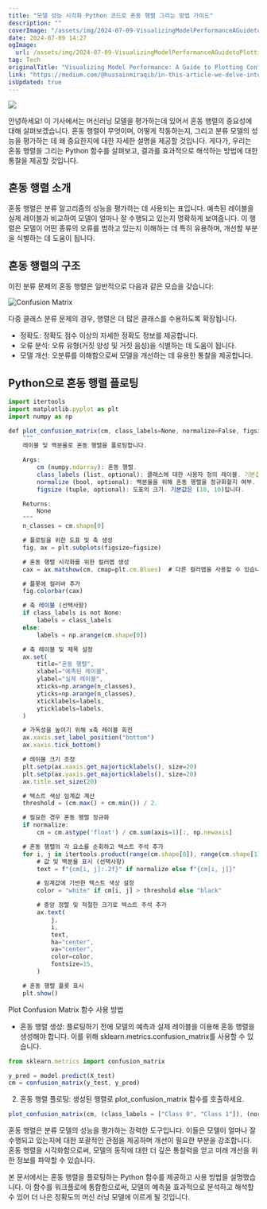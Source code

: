 ```yaml
---
title: "모델 성능 시각화 Python 코드로 혼동 행렬 그리는 방법 가이드"
description: ""
coverImage: "/assets/img/2024-07-09-VisualizingModelPerformanceAGuidetoPlottingConfusionMatricesinPythonCode_0.png"
date: 2024-07-09 14:27
ogImage:
  url: /assets/img/2024-07-09-VisualizingModelPerformanceAGuidetoPlottingConfusionMatricesinPythonCode_0.png
tag: Tech
originalTitle: "Visualizing Model Performance: A Guide to Plotting Confusion Matrices in Python Code"
link: "https://medium.com/@hussainmiraqib/in-this-article-we-delve-into-the-importance-of-confusion-matrices-in-evaluating-machine-learning-d1f70abf0ffc"
isUpdated: true
---
```


<img src="/assets/img/2024-07-09-VisualizingModelPerformanceAGuidetoPlottingConfusionMatricesinPythonCode_0.png" />

안녕하세요! 이 기사에서는 머신러닝 모델을 평가하는데 있어서 혼동 행렬의 중요성에 대해 살펴보겠습니다. 혼동 행렬이 무엇이며, 어떻게 작동하는지, 그리고 분류 모델의 성능을 평가하는 데 왜 중요한지에 대한 자세한 설명을 제공할 것입니다. 게다가, 우리는 혼동 행렬을 그리는 Python 함수를 살펴보고, 결과를 효과적으로 해석하는 방법에 대한 통찰을 제공할 것입니다.

## 혼동 행렬 소개

혼동 행렬은 분류 알고리즘의 성능을 평가하는 데 사용되는 표입니다. 예측된 레이블을 실제 레이블과 비교하여 모델이 얼마나 잘 수행되고 있는지 명확하게 보여줍니다. 이 행렬은 모델이 어떤 종류의 오류를 범하고 있는지 이해하는 데 특히 유용하며, 개선할 부분을 식별하는 데 도움이 됩니다.

<!-- seedividend - 사각형 -->

<ins class="adsbygoogle"
     style="display:block"
     data-ad-client="ca-pub-4877378276818686"
     data-ad-slot="1898504329"
     data-ad-format="auto"
     data-full-width-responsive="true"></ins>

<script>
     (adsbygoogle = window.adsbygoogle || []).push({});
</script>

## 혼동 행렬의 구조

이진 분류 문제의 혼동 행렬은 일반적으로 다음과 같은 모습을 갖습니다:

![Confusion Matrix](/assets/img/2024-07-09-VisualizingModelPerformanceAGuidetoPlottingConfusionMatricesinPythonCode_1.png)

다중 클래스 분류 문제의 경우, 행렬은 더 많은 클래스를 수용하도록 확장됩니다.

<!-- seedividend - 사각형 -->

<ins class="adsbygoogle"
     style="display:block"
     data-ad-client="ca-pub-4877378276818686"
     data-ad-slot="1898504329"
     data-ad-format="auto"
     data-full-width-responsive="true"></ins>

<script>
     (adsbygoogle = window.adsbygoogle || []).push({});
</script>

- 정확도: 정확도 점수 이상의 자세한 정확도 정보를 제공합니다.
- 오류 분석: 오류 유형(거짓 양성 및 거짓 음성)을 식별하는 데 도움이 됩니다.
- 모델 개선: 오분류를 이해함으로써 모델을 개선하는 데 유용한 통찰을 제공합니다.

## Python으로 혼동 행렬 플로팅

```js
import itertools
import matplotlib.pyplot as plt
import numpy as np

def plot_confusion_matrix(cm, class_labels=None, normalize=False, figsize=(10, 10)):
    """
    레이블 및 백분율로 혼동 행렬을 플로팅합니다.

    Args:
        cm (numpy.ndarray): 혼동 행렬.
        class_labels (list, optional): 클래스에 대한 사용자 정의 레이블. 기본값은 None입니다.
        normalize (bool, optional): 백분율을 위해 혼동 행렬을 정규화할지 여부. 기본값은 False입니다.
        figsize (tuple, optional): 도표의 크기. 기본값은 (10, 10)입니다.

    Returns:
        None
    """
    n_classes = cm.shape[0]

    # 플로팅을 위한 도표 및 축 생성
    fig, ax = plt.subplots(figsize=figsize)

    # 혼동 행렬 시각화를 위한 컬러맵 생성
    cax = ax.matshow(cm, cmap=plt.cm.Blues)  # 다른 컬러맵을 사용할 수 있습니다

    # 플롯에 컬러바 추가
    fig.colorbar(cax)

    # 축 레이블 (선택사항)
    if class_labels is not None:
        labels = class_labels
    else:
        labels = np.arange(cm.shape[0])

    # 축 레이블 및 제목 설정
    ax.set(
        title="혼동 행렬",
        xlabel="예측된 레이블",
        ylabel="실제 레이블",
        xticks=np.arange(n_classes),
        yticks=np.arange(n_classes),
        xticklabels=labels,
        yticklabels=labels,
    )

    # 가독성을 높이기 위해 x축 레이블 회전
    ax.xaxis.set_label_position("bottom")
    ax.xaxis.tick_bottom()

    # 레이블 크기 조정
    plt.setp(ax.xaxis.get_majorticklabels(), size=20)
    plt.setp(ax.yaxis.get_majorticklabels(), size=20)
    ax.title.set_size(20)

    # 텍스트 색상 임계값 계산
    threshold = (cm.max() + cm.min()) / 2.

    # 필요한 경우 혼동 행렬 정규화
    if normalize:
        cm = cm.astype('float') / cm.sum(axis=1)[:, np.newaxis]

    # 혼동 행렬의 각 요소를 순회하고 텍스트 주석 추가
    for i, j in itertools.product(range(cm.shape[0]), range(cm.shape[1])):
        # 값 및 백분율 표시 (선택사항)
        text = f"{cm[i, j]:.2f}" if normalize else f"{cm[i, j]}"

        # 임계값에 기반한 텍스트 색상 설정
        color = "white" if cm[i, j] > threshold else "black"

        # 중앙 정렬 및 적절한 크기로 텍스트 주석 추가
        ax.text(
            j,
            i,
            text,
            ha="center",
            va="center",
            color=color,
            fontsize=15,
        )

    # 혼동 행렬 플롯 표시
    plt.show()
```

Plot Confusion Matrix 함수 사용 방법

<!-- seedividend - 사각형 -->

<ins class="adsbygoogle"
     style="display:block"
     data-ad-client="ca-pub-4877378276818686"
     data-ad-slot="1898504329"
     data-ad-format="auto"
     data-full-width-responsive="true"></ins>

<script>
     (adsbygoogle = window.adsbygoogle || []).push({});
</script>

- 혼동 행렬 생성: 플로팅하기 전에 모델의 예측과 실제 레이블을 이용해 혼동 행렬을 생성해야 합니다. 이를 위해 sklearn.metrics.confusion_matrix를 사용할 수 있습니다.

```js
from sklearn.metrics import confusion_matrix

y_pred = model.predict(X_test)
cm = confusion_matrix(y_test, y_pred)
```

2. 혼동 행렬 플로팅: 생성된 행렬로 plot_confusion_matrix 함수를 호출하세요.

```js
plot_confusion_matrix(cm, (class_labels = ["Class 0", "Class 1"]), (normalize = True));
```

<!-- seedividend - 사각형 -->

<ins class="adsbygoogle"
     style="display:block"
     data-ad-client="ca-pub-4877378276818686"
     data-ad-slot="1898504329"
     data-ad-format="auto"
     data-full-width-responsive="true"></ins>

<script>
     (adsbygoogle = window.adsbygoogle || []).push({});
</script>

혼동 행렬은 분류 모델의 성능을 평가하는 강력한 도구입니다. 이들은 모델이 얼마나 잘 수행되고 있는지에 대한 포괄적인 관점을 제공하며 개선이 필요한 부분을 강조합니다. 혼동 행렬을 시각화함으로써, 모델의 동작에 대한 더 깊은 통찰력을 얻고 미래 개선을 위한 정보를 파악할 수 있습니다.

본 문서에서는 혼동 행렬을 플로팅하는 Python 함수를 제공하고 사용 방법을 설명했습니다. 이 함수를 워크플로에 통합함으로써, 모델의 예측을 효과적으로 분석하고 해석할 수 있어 더 나은 정확도의 머신 러닝 모델에 이르게 될 것입니다.
